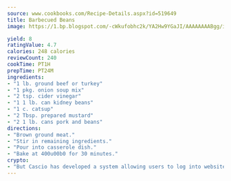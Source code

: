 ```yaml
---
source: www.cookbooks.com/Recipe-Details.aspx?id=519649
title: Barbecued Beans
image: https://1.bp.blogspot.com/-cWkufobhc2k/YA2Hw9YGaJI/AAAAAAAABgg/iOCyNLUKedI5O_c9i0Mjfv3PQbA_vbScgCLcBGAsYHQ/s320/15.png

yield: 8
ratingValue: 4.7
calories: 248 calories
reviewCount: 240
cookTime: PT1H
prepTime: PT24M
ingredients:
- "1 lb. ground beef or turkey"
- "1 pkg. onion soup mix"
- "2 tsp. cider vinegar"
- "1 1 lb. can kidney beans"
- "1 c. catsup"
- "2 Tbsp. prepared mustard"
- "2 1 lb. cans pork and beans"
directions:
- "Brown ground meat."
- "Stir in remaining ingredients."
- "Pour into casserole dish."
- "Bake at 400u00b0 for 30 minutes."
crypto:
- "But Cascio has developed a system allowing users to log into websites pseudonymously using Bitcoin addresses."
---
```

